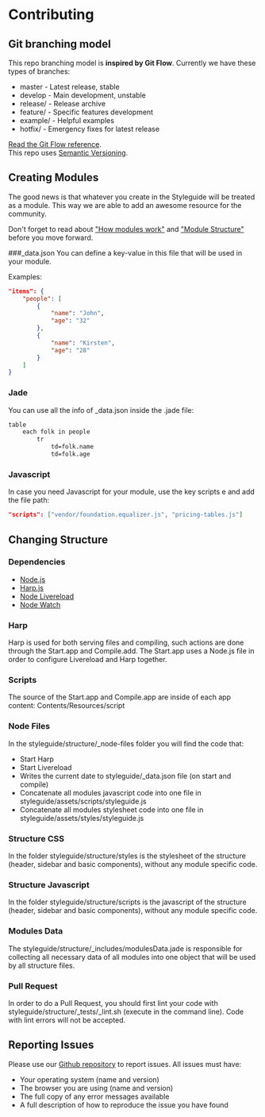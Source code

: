 # Contributing

## Git branching model
This repo branching model is **inspired by Git Flow**. Currently we have these types of branches:
- master - Latest release, stable
- develop - Main development, unstable
- release/ - Release archive
- feature/ - Specific features development
- example/ - Helpful examples
- hotfix/ - Emergency fixes for latest release

[Read the Git Flow reference](http://nvie.com/posts/a-successful-git-branching-model/).  
This repo uses [Semantic Versioning](http://semver.org/).

## Creating Modules

The good news is that whatever you create in the Styleguide will be treated as a module. This way we are able to add an awesome resource for the community.

Don't forget to read about ["How modules work"](http://hugeinc.github.io/styleguide/modules.html#how-they-work) and ["Module Structure"](http://hugeinc.github.io/styleguide/modules.html#modules-structure) before you move forward.

###_data.json
You can define a key-value in this file that will be used in your module.

Examples:

```json
"items": {
	"people": [
		{
			"name": "John",
			"age": "32"
		},
		{
			"name": "Kirsten",
			"age": "28"
		}
	]
}
```

### Jade
You can use all the info of _data.json inside the .jade file:

```html
table
	each folk in people
		tr
			td=folk.name
			td=folk.age
```

### Javascript
In case you need Javascript for your module, use the key scripts e and add the file path:

```json
"scripts": ["vendor/foundation.equalizer.js", "pricing-tables.js"]
```

## Changing Structure

### Dependencies
- <a href="http://nodejs.org" target="_blank">Node.js</a>
- <a href="http://harpjs.com" target="_blank">Harp.js</a>
- <a href="https://www.npmjs.com/package/livereload" target="_blank">Node Livereload</a>
- <a href="https://www.npmjs.com/package/watch" target="_blank">Node Watch</a>

### Harp
Harp is used for both serving files and compiling, such actions are done through the Start.app and Compile.add. The Start.app uses a Node.js file in order to configure Livereload and Harp together.

### Scripts
The source of the Start.app and Compile.app are inside of each app content: Contents/Resources/script

### Node Files
In the styleguide/structure/_node-files folder you will find the code that:  

- Start Harp
- Start Livereload
- Writes the current date to styleguide/_data.json file (on start and compile)
- Concatenate all modules javascript code into one file in styleguide/assets/scripts/styleguide.js
- Concatenate all modules stylesheet code into one file in styleguide/assets/styles/styleguide.js

### Structure CSS
In the folder styleguide/structure/styles is the stylesheet of the structure (header, sidebar and basic components), without any module specific code.

### Structure Javascript
In the folder styleguide/structure/scripts is the javascript of the structure (header, sidebar and basic components), without any module specific code.

### Modules Data
The styleguide/structure/_includes/modulesData.jade is responsible for collecting all necessary data of all modules into one object that will be used by all structure files.

### Pull Request
In order to do a Pull Request, you should first lint your code with styleguide/structure/_tests/_lint.sh (execute in the command line). Code with lint errors will not be accepted.

## Reporting Issues

Please use our <a href="http://github.com/hugeinc/styleguide">Github repository</a> to report issues. All issues must have:

- Your operating system (name and version)
- The browser you are using (name and version)
- The full copy of any error messages available
- A full description of how to reproduce the issue you have found
